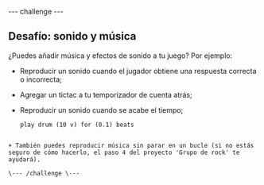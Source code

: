 \--- challenge \---

## Desafío: sonido y música

¿Puedes añadir música y efectos de sonido a tu juego? Por ejemplo:

+ Reproducir un sonido cuando el jugador obtiene una respuesta correcta o incorrecta;
+ Agregar un tictac a tu temporizador de cuenta atrás;
+ Reproducir un sonido cuando se acabe el tiempo;
    
    ```blocks
    play drum (10 v) for (0.1) beats
```

+ También puedes reproducir música sin parar en un bucle (si no estás seguro de cómo hacerlo, el paso 4 del proyecto 'Grupo de rock' te ayudará).

\--- /challenge \---